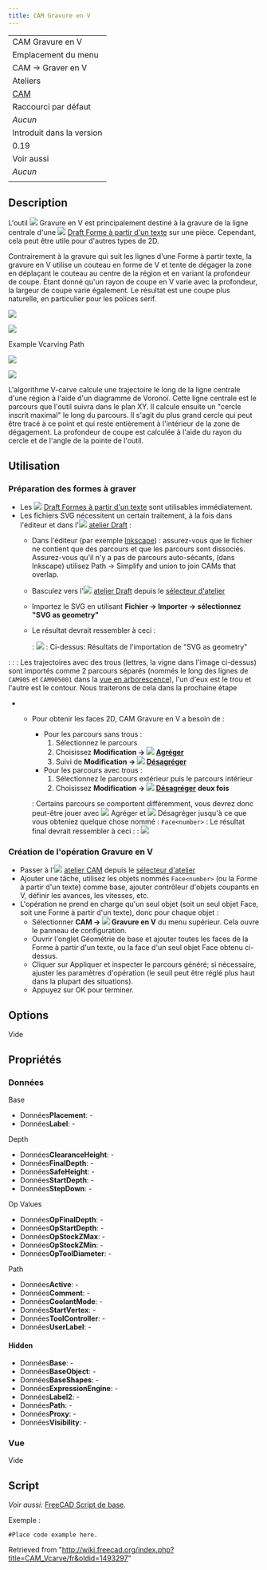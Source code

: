 ```yaml
---
title: CAM Gravure en V
---
```

|  |
| --- |
| CAM Gravure en V |
| Emplacement du menu |
| CAM → Graver en V |
| Ateliers |
| [CAM](/CAM_Workbench/fr "CAM Workbench/fr") |
| Raccourci par défaut |
| *Aucun* |
| Introduit dans la version |
| 0.19 |
| Voir aussi |
| *Aucun* |
|  |

## Description

L'outil ![](/images/CAM_Vcarve.svg) Gravure en V est principalement destiné à la gravure de la ligne centrale d'une ![](/images/Draft_ShapeString.svg) [Draft Forme à partir d'un texte](/Draft_ShapeString/fr "Draft ShapeString/fr") sur une pièce. Cependant, cela peut être utile pour d'autres types de 2D.

Contrairement à la gravure qui suit les lignes d'une Forme à partir texte, la gravure en V utilise un couteau en forme de V et tente de dégager la zone en déplaçant le couteau au centre de la région et en variant la profondeur de coupe. Étant donné qu'un rayon de coupe en V varie avec la profondeur, la largeur de coupe varie également. Le résultat est une coupe plus naturelle, en particulier pour les polices serif.

![](/images/Engravepath.png)

![](/images/Vcarvepath.png)

Example Vcarving Path

![](/images/Vcarved.png)

![](/images/Scrolltest.png)

L'algorithme V-carve calcule une trajectoire le long de la ligne centrale d'une région à l'aide d'un diagramme de Voronoï. Cette ligne centrale est le parcours que l'outil suivra dans le plan XY. Il calcule ensuite un "cercle inscrit maximal" le long du parcours. Il s'agit du plus grand cercle qui peut être tracé à ce point et qui reste entièrement à l'intérieur de la zone de dégagement. La profondeur de coupe est calculée à l'aide du rayon du cercle et de l'angle de la pointe de l'outil.

## Utilisation

### Préparation des formes à graver

* Les ![](/images/Draft_ShapeString.svg) [Draft Formes à partir d'un texte](/Draft_ShapeString/fr "Draft ShapeString/fr") sont utilisables immédiatement.
* Les fichiers SVG nécessitent un certain traitement, à la fois dans l'éditeur et dans l'![](/images/Workbench_Draft.svg) [atelier Draft](/Draft_Workbench/fr "Draft Workbench/fr") :
  + Dans l'éditeur (par exemple [Inkscape](https://www.inkscape.org)) : assurez-vous que le fichier ne contient que des parcours et que les parcours sont dissociés. Assurez-vous qu'il n'y a pas de parcours auto-sécants, (dans Inkscape) utilisez Path → Simplify and union to join CAMs that overlap.
  + Basculez vers l'![](/images/Workbench_Draft.svg) [atelier Draft](/Draft_Workbench/fr "Draft Workbench/fr") depuis le [sélecteur d'atelier](/Std_Workbench/fr "Std Workbench/fr")
  + Importez le SVG en utilisant **Fichier → Importer → sélectionnez "SVG as geometry"**
  + Le résultat devrait ressembler à ceci :

    :   ![](/images/Svgimport.png)
    :   Ci-dessus: Résultats de l'importation de "SVG as geometry"

:   :   :   Les trajectoires avec des trous (lettres, la vigne dans l'image ci-dessus) sont importés comme 2 parcours séparés (nommés le long des lignes de `CAM905` et `CAM905001` dans la [vue en arborescence](/Tree_view/fr "Tree view/fr")), l'un d'eux est le trou et l'autre est le contour. Nous traiterons de cela dans la prochaine étape

* + Pour obtenir les faces 2D, CAM Gravure en V a besoin de :
    - Pour les parcours sans trous :
      1. Sélectionnez le parcours
      2. Choisissez **Modification → ![](/images/Draft_Upgrade.svg) [Agréger](/Draft_Upgrade/fr "Draft Upgrade/fr")**
      3. Suivi de **Modification → ![](/images/Draft_Downgrade.svg) [Désagréger](/Draft_Downgrade/fr "Draft Downgrade/fr")**
    - Pour les parcours avec trous :
      1. Sélectionnez le parcours extérieur puis le parcours intérieur
      2. Choisissez **Modification → ![](/images/Draft_Downgrade.svg) [Désagréger](/Draft_Downgrade/fr "Draft Downgrade/fr")** **deux fois**

    :   Certains parcours se comportent différemment, vous devrez donc peut-être jouer avec ![](/images/Draft_Upgrade.svg) Agréger et ![](/images/Draft_Downgrade.svg) Désagréger jusqu'à ce que vous obteniez quelque chose nommé : `Face<number>`
    :   Le résultat final devrait ressembler à ceci :
    :   ![](/images/Svgfaces.png)

### Création de l'opération Gravure en V

* Passer à l'![](/images/Workbench_CAM.svg) [atelier CAM](/CAM_Workbench/fr "CAM Workbench/fr") depuis le [sélecteur d'atelier](/Std_Workbench/fr "Std Workbench/fr")
* Ajouter une tâche, utilisez les objets nommés `Face<number>` (ou la Forme à partir d'un texte) comme base, ajouter contrôleur d'objets coupants en V, définir les avances, les vitesses, etc.
* L'opération ne prend en charge qu'un seul objet (soit un seul objet Face, soit une Forme à partir d'un texte), donc pour chaque objet :
  + Sélectionner **CAM → ![](/images/CAM_Vcarve.svg) Gravure en V** du menu supérieur. Cela ouvre le panneau de configuration.
  + Ouvrir l'onglet Géométrie de base et ajouter toutes les faces de la Forme à partir d'un texte, ou la face d'un seul objet Face obtenu ci-dessus.
  + Cliquer sur Appliquer et inspecter le parcours généré; si nécessaire, ajuster les paramètres d'opération (le seuil peut être réglé plus haut dans la plupart des situations).
  + Appuyez sur OK pour terminer.

## Options

Vide

## Propriétés

### Données

Base

* Données**Placement**: -
* Données**Label**: -

Depth

* Données**ClearanceHeight**: -
* Données**FinalDepth**: -
* Données**SafeHeight**: -
* Données**StartDepth**: -
* Données**StepDown**: -

Op Values

* Données**OpFinalDepth**: -
* Données**OpStartDepth**: -
* Données**OpStockZMax**: -
* Données**OpStockZMin**: -
* Données**OpToolDiameter**: -

Path

* Données**Active**: -
* Données**Comment**: -
* Données**CoolantMode**: -
* Données**StartVertex**: -
* Données**ToolController**: -
* Données**UserLabel**: -

#### Hidden

* Données**Base**: -
* Données**BaseObject**: -
* Données**BaseShapes**: -
* Données**ExpressionEngine**: -
* Données**Label2**: -
* Données**Path**: -
* Données**Proxy**: -
* Données**Visibility**: -

### Vue

Vide

## Script

*Voir aussi:* [FreeCAD Script de base](/FreeCAD_Scripting_Basics/fr "FreeCAD Scripting Basics/fr").

Exemple :

```
#Place code example here.

```

Retrieved from "<http://wiki.freecad.org/index.php?title=CAM_Vcarve/fr&oldid=1493297>"